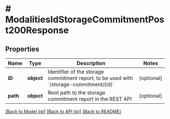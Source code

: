 # # ModalitiesIdStorageCommitmentPost200Response

## Properties

Name | Type | Description | Notes
------------ | ------------- | ------------- | -------------
**iD** | **object** | Identifier of the storage commitment report, to be used with &#x60;/storage-commitment/{id}&#x60; | [optional]
**path** | **object** | Root path to the storage commitment report in the REST API | [optional]

[[Back to Model list]](../../README.md#models) [[Back to API list]](../../README.md#endpoints) [[Back to README]](../../README.md)
